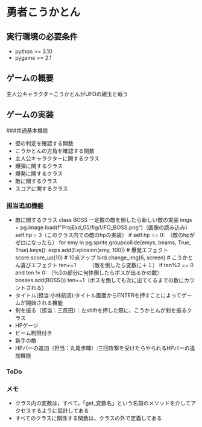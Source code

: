 # 勇者こうかとん
## 実行環境の必要条件
* python >= 3.10
* pygame >= 2.1

## ゲームの概要
主人公キャラクターこうかとんがUFOの親玉と戦う

## ゲームの実装
###共通基本機能
* 壁の判定を確認する関数
* こうかとんの方角を確認する関数
* 主人公キャラクターに関するクラス
* 爆弾に関するクラス　
* 爆発に関するクラス
* 敵に関するクラス
* スコアに関するクラス

### 担当追加機能
* 敵に関するクラス
class BOSS 一定数の敵を倒したら新しい敵の実装
imgs = pg.image.load(f"ProjExd_05/fig/UFO_BOSS.png")（画像の読み込み）
self.hp = 3（このクラス内での敵のhpの実装）
if self.hp == 0:　（敵のhpがゼロになったら）
for emy in pg.sprite.groupcollide(emys, beams, True, True).keys():
            exps.add(Explosion(emy, 100))  # 爆発エフェクト
            score.score_up(10)  # 10点アップ
            bird.change_img(6, screen)  # こうかとん喜びエフェクト
            ten+=1　　　（敵を倒したら変数に＋１）
if ten%2 == 0 and ten != 0:  （％2の部分に何体倒したらボスが出るかの数）
            bosses.add(BOSS())
            ten+=1（ボスを倒しても次に出てくるまでの数にカウントされる）
* タイトル(担当:小林航流):タイトル画面からENTERを押すことによってゲームが開始される機能
* 剣を振る（担当：三反田）：左shiftを押した際に、こうかとんが剣を振るクラス
* HPゲージ
* ビーム制限付き
* 新手の敵
* HPバーの追加（担当：丸尾歩暉）:三回攻撃を受けたらやられるHPバーの追加機能
### ToDo

### メモ
* クラス内の変数は，すべて，「get_変数名」という名前のメソッドを介してアクセスするように設計してある
* すべてのクラスに関係する関数は，クラスの外で定義してある
